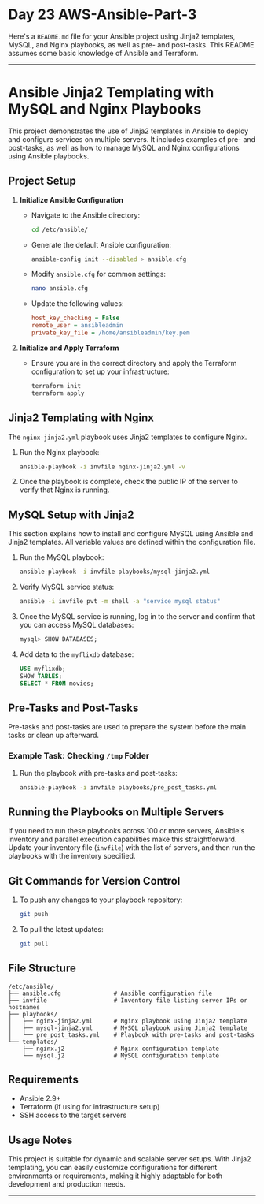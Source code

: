 # Day 23 AWS-Ansible-Part-3

Here's a `README.md` file for your Ansible project using Jinja2 templates, MySQL, and Nginx playbooks, as well as pre- and post-tasks. This README assumes some basic knowledge of Ansible and Terraform.

---

# Ansible Jinja2 Templating with MySQL and Nginx Playbooks

This project demonstrates the use of Jinja2 templates in Ansible to deploy and configure services on multiple servers. It includes examples of pre- and post-tasks, as well as how to manage MySQL and Nginx configurations using Ansible playbooks.

## Project Setup

1. **Initialize Ansible Configuration**
   - Navigate to the Ansible directory:
     ```bash
     cd /etc/ansible/
     ```
   - Generate the default Ansible configuration:
     ```bash
     ansible-config init --disabled > ansible.cfg
     ```
   - Modify `ansible.cfg` for common settings:
     ```bash
     nano ansible.cfg
     ```
   - Update the following values:
     ```ini
     host_key_checking = False
     remote_user = ansibleadmin
     private_key_file = /home/ansibleadmin/key.pem
     ```

2. **Initialize and Apply Terraform**
   - Ensure you are in the correct directory and apply the Terraform configuration to set up your infrastructure:
     ```bash
     terraform init
     terraform apply
     ```

## Jinja2 Templating with Nginx

The `nginx-jinja2.yml` playbook uses Jinja2 templates to configure Nginx.

1. Run the Nginx playbook:
   ```bash
   ansible-playbook -i invfile nginx-jinja2.yml -v
   ```
2. Once the playbook is complete, check the public IP of the server to verify that Nginx is running.

## MySQL Setup with Jinja2

This section explains how to install and configure MySQL using Ansible and Jinja2 templates. All variable values are defined within the configuration file.

1. Run the MySQL playbook:
   ```bash
   ansible-playbook -i invfile playbooks/mysql-jinja2.yml
   ```
2. Verify MySQL service status:
   ```bash
   ansible -i invfile pvt -m shell -a "service mysql status"
   ```
3. Once the MySQL service is running, log in to the server and confirm that you can access MySQL databases:
   ```sql
   mysql> SHOW DATABASES;
   ```
4. Add data to the `myflixdb` database:
   ```sql
   USE myflixdb;
   SHOW TABLES;
   SELECT * FROM movies;
   ```

## Pre-Tasks and Post-Tasks

Pre-tasks and post-tasks are used to prepare the system before the main tasks or clean up afterward.

### Example Task: Checking `/tmp` Folder

1. Run the playbook with pre-tasks and post-tasks:
   ```bash
   ansible-playbook -i invfile playbooks/pre_post_tasks.yml
   ```

## Running the Playbooks on Multiple Servers

If you need to run these playbooks across 100 or more servers, Ansible's inventory and parallel execution capabilities make this straightforward. Update your inventory file (`invfile`) with the list of servers, and then run the playbooks with the inventory specified.

## Git Commands for Version Control

1. To push any changes to your playbook repository:
   ```bash
   git push
   ```
2. To pull the latest updates:
   ```bash
   git pull
   ```

## File Structure

```
/etc/ansible/
├── ansible.cfg               # Ansible configuration file
├── invfile                   # Inventory file listing server IPs or hostnames
├── playbooks/
│   ├── nginx-jinja2.yml      # Nginx playbook using Jinja2 template
│   ├── mysql-jinja2.yml      # MySQL playbook using Jinja2 template
│   └── pre_post_tasks.yml    # Playbook with pre-tasks and post-tasks
└── templates/
    ├── nginx.j2              # Nginx configuration template
    └── mysql.j2              # MySQL configuration template
```

## Requirements

- Ansible 2.9+
- Terraform (if using for infrastructure setup)
- SSH access to the target servers

## Usage Notes

This project is suitable for dynamic and scalable server setups. With Jinja2 templating, you can easily customize configurations for different environments or requirements, making it highly adaptable for both development and production needs.

---

